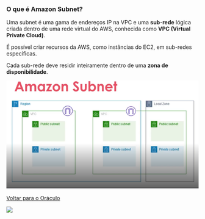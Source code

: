 ### **O que é Amazon Subnet?**

Uma subnet é uma gama de endereços IP na VPC e uma **sub-rede** lógica criada dentro de uma rede virtual do AWS, conhecida como **VPC (Virtual Private Cloud)**.

É possível criar recursos da AWS, como instâncias do EC2, em sub-redes específicas.

Cada sub-rede deve residir inteiramente dentro de uma **zona de disponibilidade**.

![alt text](.img/subnet.png)
<br>

[Voltar para o Oráculo](../../Oracle/Oráculo.md)
<p align="left">
  <img src="https://media0.giphy.com/media/v1.Y2lkPTc5MGI3NjExNHl6NXVoZ2hjZnkxYTNndHdjczdzYm5laW1tc3phMTc4ZjNwZXpkciZlcD12MV9pbnRlcm5hbF9naWZfYnlfaWQmY3Q9Zw/MgkBTmxt18lGg/giphy.gif" width="157"/>
</p>